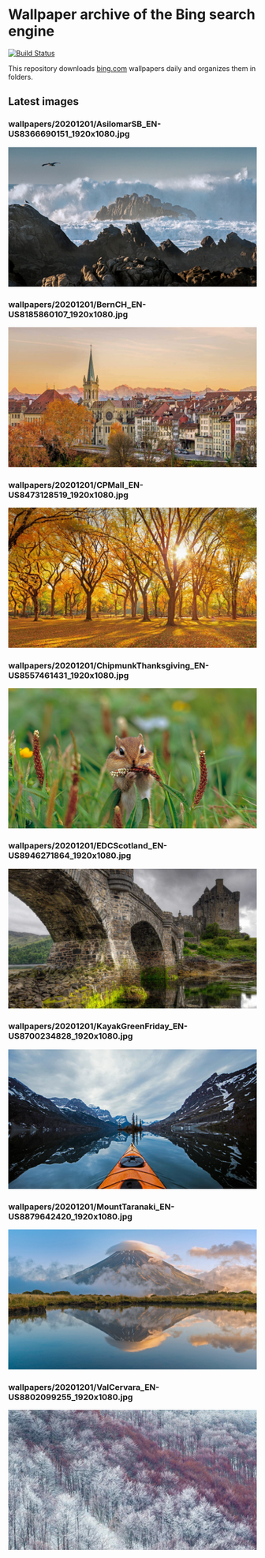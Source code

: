 # Wallpaper archive of the Bing search engine

[![Build Status](https://travis-ci.org/kijart/bing-daily-images-dl.svg?branch=wallpapers)](https://travis-ci.org/kijart/bing-daily-images-dl)

This repository downloads [bing.com](https://www.bing.com) wallpapers daily and organizes them in folders.

## Latest images

<!-- Wallpapers -->

### wallpapers/20201201/AsilomarSB_EN-US8366690151_1920x1080.jpg

![wallpapers/20201201/AsilomarSB_EN-US8366690151_1920x1080.jpg](wallpapers/20201201/AsilomarSB_EN-US8366690151_1920x1080.jpg)

### wallpapers/20201201/BernCH_EN-US8185860107_1920x1080.jpg

![wallpapers/20201201/BernCH_EN-US8185860107_1920x1080.jpg](wallpapers/20201201/BernCH_EN-US8185860107_1920x1080.jpg)

### wallpapers/20201201/CPMall_EN-US8473128519_1920x1080.jpg

![wallpapers/20201201/CPMall_EN-US8473128519_1920x1080.jpg](wallpapers/20201201/CPMall_EN-US8473128519_1920x1080.jpg)

### wallpapers/20201201/ChipmunkThanksgiving_EN-US8557461431_1920x1080.jpg

![wallpapers/20201201/ChipmunkThanksgiving_EN-US8557461431_1920x1080.jpg](wallpapers/20201201/ChipmunkThanksgiving_EN-US8557461431_1920x1080.jpg)

### wallpapers/20201201/EDCScotland_EN-US8946271864_1920x1080.jpg

![wallpapers/20201201/EDCScotland_EN-US8946271864_1920x1080.jpg](wallpapers/20201201/EDCScotland_EN-US8946271864_1920x1080.jpg)

### wallpapers/20201201/KayakGreenFriday_EN-US8700234828_1920x1080.jpg

![wallpapers/20201201/KayakGreenFriday_EN-US8700234828_1920x1080.jpg](wallpapers/20201201/KayakGreenFriday_EN-US8700234828_1920x1080.jpg)

### wallpapers/20201201/MountTaranaki_EN-US8879642420_1920x1080.jpg

![wallpapers/20201201/MountTaranaki_EN-US8879642420_1920x1080.jpg](wallpapers/20201201/MountTaranaki_EN-US8879642420_1920x1080.jpg)

### wallpapers/20201201/ValCervara_EN-US8802099255_1920x1080.jpg

![wallpapers/20201201/ValCervara_EN-US8802099255_1920x1080.jpg](wallpapers/20201201/ValCervara_EN-US8802099255_1920x1080.jpg)

